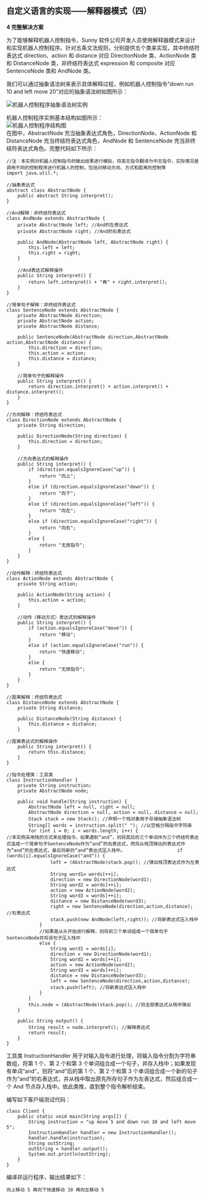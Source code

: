 ## 自定义语言的实现——解释器模式（四）

**4 完整解决方案**  

为了能够解释机器人控制指令，Sunny 软件公司开发人员使用解释器模式来设计和实现机器人控制程序。针对五条文法规则，分别提供五个类来实现，其中终结符表达式 direction、action 和 distance 对应 DirectionNode 类、ActionNode 类和 DistanceNode 类，非终结符表达式 expression 和 composite 对应 SentenceNode 类和 AndNode 类。  
      
我们可以通过抽象语法树来表示具体解释过程，例如机器人控制指令“down run 10 and left move 20”对应的抽象语法树如图所示：
      
![机器人控制程序抽象语法树实例](images/1341331816_4096.jpg)  

机器人控制程序实例基本结构如图所示：  
![机器人控制程序结构图](images/1341331826_7970.jpg)  
在图中，AbstractNode 充当抽象表达式角色，DirectionNode、ActionNode 和 DistanceNode 充当终结符表达式角色，AndNode 和 SentenceNode 充当非终结符表达式角色。完整代码如下所示：  

```
//注：本实例对机器人控制指令的输出结果进行模拟，将英文指令翻译为中文指令，实际情况是调用不同的控制程序进行机器人的控制，包括对移动方向、方式和距离的控制等
import java.util.*;

//抽象表达式
abstract class AbstractNode {
	public abstract String interpret();
}

//And解释：非终结符表达式
class AndNode extends AbstractNode {
	private AbstractNode left; //And的左表达式
	private AbstractNode right; //And的右表达式

	public AndNode(AbstractNode left, AbstractNode right) {
		this.left = left;
		this.right = right;
	}
    
    //And表达式解释操作
	public String interpret() {
		return left.interpret() + "再" + right.interpret();
	}
}

//简单句子解释：非终结符表达式
class SentenceNode extends AbstractNode {
	private AbstractNode direction;
	private AbstractNode action;
	private AbstractNode distance;

	public SentenceNode(AbstractNode direction,AbstractNode action,AbstractNode distance) {
		this.direction = direction;
		this.action = action;
		this.distance = distance;
	}
    
    //简单句子的解释操作
	public String interpret() {
		return direction.interpret() + action.interpret() + distance.interpret();
	}	
}

//方向解释：终结符表达式
class DirectionNode extends AbstractNode {
	private String direction;
	
	public DirectionNode(String direction) {
		this.direction = direction;
	}
	
    //方向表达式的解释操作
	public String interpret() {
		if (direction.equalsIgnoreCase("up")) {
			return "向上";
		}
		else if (direction.equalsIgnoreCase("down")) {
			return "向下";
		}
		else if (direction.equalsIgnoreCase("left")) {
			return "向左";
		}
		else if (direction.equalsIgnoreCase("right")) {
			return "向右";
		}
		else {
			return "无效指令";
		}
	}
}

//动作解释：终结符表达式
class ActionNode extends AbstractNode {
	private String action;
	
	public ActionNode(String action) {
		this.action = action;
	}
	
    //动作（移动方式）表达式的解释操作
	public String interpret() {
		if (action.equalsIgnoreCase("move")) {
			return "移动";
		}
		else if (action.equalsIgnoreCase("run")) {
			return "快速移动";
		}
		else {
			return "无效指令";
		}
	}
}

//距离解释：终结符表达式
class DistanceNode extends AbstractNode {
	private String distance;
	
	public DistanceNode(String distance) {
		this.distance = distance;
	}
	
//距离表达式的解释操作
	public String interpret() {
		return this.distance;
	}	
}

//指令处理类：工具类
class InstructionHandler {
	private String instruction;
	private AbstractNode node;
    
    public void handle(String instruction) {
    	AbstractNode left = null, right = null;
    	AbstractNode direction = null, action = null, distance = null;
    	Stack stack = new Stack(); //声明一个栈对象用于存储抽象语法树
    	String[] words = instruction.split(" "); //以空格分隔指令字符串
    	for (int i = 0; i < words.length; i++) {
//本实例采用栈的方式来处理指令，如果遇到“and”，则将其后的三个单词作为三个终结符表达式连成一个简单句子SentenceNode作为“and”的右表达式，而将从栈顶弹出的表达式作为“and”的左表达式，最后将新的“and”表达式压入栈中。    		        if (words[i].equalsIgnoreCase("and")) {
    			left = (AbstractNode)stack.pop(); //弹出栈顶表达式作为左表达式
    		    String word1= words[++i];
    		    direction = new DirectionNode(word1);
    		    String word2 = words[++i];
    		    action = new ActionNode(word2);
    		    String word3 = words[++i];
    		    distance = new DistanceNode(word3);
    		    right = new SentenceNode(direction,action,distance); //右表达式
    			stack.push(new AndNode(left,right)); //将新表达式压入栈中
    		}
            //如果是从头开始进行解释，则将前三个单词组成一个简单句子SentenceNode并将该句子压入栈中
    		else {
    		    String word1 = words[i];
    		    direction = new DirectionNode(word1);
    		    String word2 = words[++i];
    		    action = new ActionNode(word2);
    		    String word3 = words[++i];
    		    distance = new DistanceNode(word3);
    		    left = new SentenceNode(direction,action,distance);
    		    stack.push(left); //将新表达式压入栈中
    		}
    	}
    	this.node = (AbstractNode)stack.pop(); //将全部表达式从栈中弹出
    }
	
	public String output() {
		String result = node.interpret(); //解释表达式
		return result;
	}
}
```
工具类 InstructionHandler 用于对输入指令进行处理，将输入指令分割为字符串数组，将第 1 个、第 2 个和第 3 个单词组合成一个句子，并存入栈中；如果发现有单词“and”，则将“and”后的第 1 个、第 2 个和第 3 个单词组合成一个新的句子作为“and”的右表达式，并从栈中取出原先所存句子作为左表达式，然后组合成一个 And 节点存入栈中。依此类推，直到整个指令解析结束。  

编写如下客户端测试代码：

```
class Client {
	public static void main(String args[]) {
		String instruction = "up move 5 and down run 10 and left move 5";
		InstructionHandler handler = new InstructionHandler();
		handler.handle(instruction);
		String outString;
		outString = handler.output();
		System.out.println(outString);
	}
}
```

编译并运行程序，输出结果如下：  

```
向上移动 5 再向下快速移动 10 再向左移动 5
```